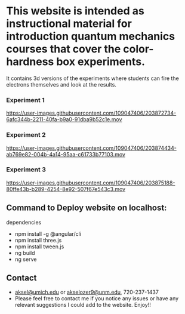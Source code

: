 # This website is intended as instructional material for introduction quantum mechanics courses that cover the color-hardness box experiments.
It contains 3d versions of the experiments where students can fire the electrons themselves and look at the results.

### Experiment 1
https://user-images.githubusercontent.com/109047406/203872734-6afc344b-2211-40fa-b9a0-91dba9b52c1e.mov

### Experiment 2
https://user-images.githubusercontent.com/109047406/203874434-ab769e82-004b-4a14-95aa-c61733b77103.mov

### Experiment 3
https://user-images.githubusercontent.com/109047406/203875188-80ffe43b-b289-4254-8e92-507f67e543c3.mov

## Command to Deploy website on localhost:

dependencies

- npm install -g @angular/cli
- npm install three.js
- npm install tween.js
- ng build
- ng serve


## Contact
- aksel@umich.edu or akselozer9@unm.edu, 720-237-1437
- Please feel free to contact me if you notice any issues or have any relevant suggestions I could add to the website. Enjoy!!
